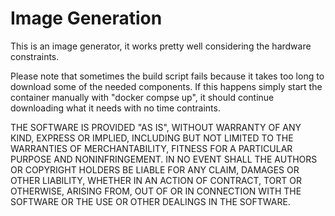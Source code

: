 # Image Generation

This is an image generator, it works pretty well considering the hardware constraints.

Please note that sometimes the build script fails because it takes too long to download some of the needed components. If this happens simply start the container manually with "docker compse up", it should continue downloading what it needs with no time contraints.

THE SOFTWARE IS PROVIDED "AS IS", WITHOUT WARRANTY OF ANY KIND, EXPRESS OR
IMPLIED, INCLUDING BUT NOT LIMITED TO THE WARRANTIES OF MERCHANTABILITY,
FITNESS FOR A PARTICULAR PURPOSE AND NONINFRINGEMENT. IN NO EVENT SHALL THE
AUTHORS OR COPYRIGHT HOLDERS BE LIABLE FOR ANY CLAIM, DAMAGES OR OTHER
LIABILITY, WHETHER IN AN ACTION OF CONTRACT, TORT OR OTHERWISE, ARISING FROM,
OUT OF OR IN CONNECTION WITH THE SOFTWARE OR THE USE OR OTHER DEALINGS IN THE
SOFTWARE.
